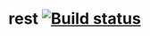 # rest [![Build status](https://ci.appveyor.com/api/projects/status/ofwlxqai39d998rt/branch/master?svg=true)](https://ci.appveyor.com/project/AlexGeorgiadi/rest/branch/master)
